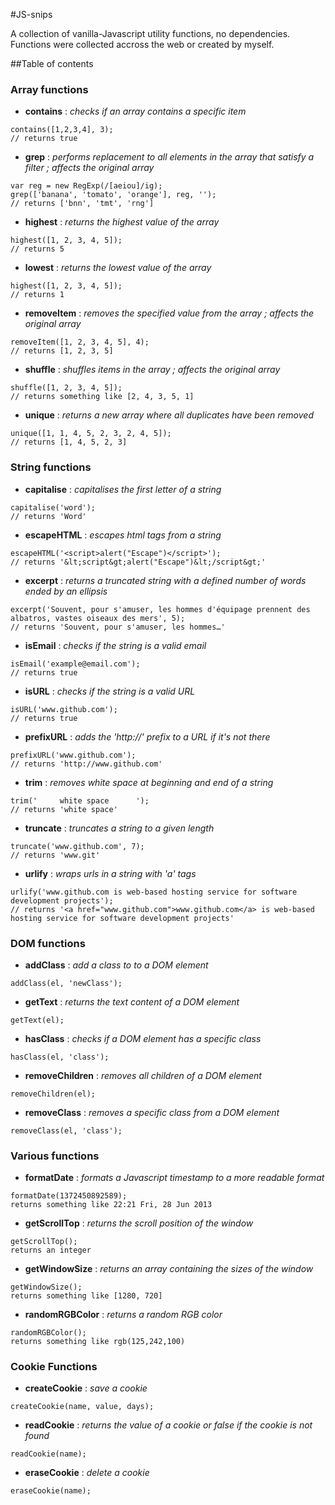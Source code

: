 #JS-snips

A collection of vanilla-Javascript utility functions, no dependencies.  
Functions were collected accross the web or created by myself.  

##Table of contents

### Array functions
- **contains** : *checks if an array contains a specific item*  
```
contains([1,2,3,4], 3);
// returns true
```

- **grep** : *performs replacement to all elements in the array that satisfy a filter ; affects the original array*  
``` 
var reg = new RegExp(/[aeiou]/ig);
grep(['banana', 'tomato', 'orange'], reg, '');
// returns ['bnn', 'tmt', 'rng']
```

- **highest** : *returns the highest value of the array*  
```
highest([1, 2, 3, 4, 5]);
// returns 5
```

- **lowest** : *returns the lowest value of the array*  
```
highest([1, 2, 3, 4, 5]);
// returns 1
```

- **removeItem** : *removes the specified value from the array ; affects the original array*  
```
removeItem([1, 2, 3, 4, 5], 4);
// returns [1, 2, 3, 5]
```

- **shuffle** : *shuffles items in the array ; affects the original array*  
```
shuffle([1, 2, 3, 4, 5]);
// returns something like [2, 4, 3, 5, 1]
```

- **unique** : *returns a new array where all duplicates have been removed*  
```
unique([1, 1, 4, 5, 2, 3, 2, 4, 5]);
// returns [1, 4, 5, 2, 3]
```





### String functions
- **capitalise** : *capitalises the first letter of a string*
```
capitalise('word');
// returns 'Word'
```

- **escapeHTML** : *escapes html tags from a string*
```
escapeHTML('<script>alert("Escape")</script>');
// returns '&lt;script&gt;alert("Escape")&lt;/script&gt;'
```

- **excerpt** : *returns a truncated string with a defined number of words ended by an ellipsis*
```
excerpt('Souvent, pour s'amuser, les hommes d'équipage prennent des albatros, vastes oiseaux des mers', 5);
// returns 'Souvent, pour s'amuser, les hommes…'
```

- **isEmail** : *checks if the string is a valid email*
```
isEmail('example@email.com');
// returns true
```

- **isURL** : *checks if the string is a valid URL*
```
isURL('www.github.com');
// returns true
```

- **prefixURL** : *adds the 'http://' prefix to a URL if it's not there*
```
prefixURL('www.github.com');
// returns 'http://www.github.com'
```

- **trim** : *removes white space at beginning and end of a string*
```
trim('     white space      ');
// returns 'white space'
```

- **truncate** : *truncates a string to a given length*
```
truncate('www.github.com', 7);
// returns 'www.git'
```

- **urlify** : *wraps urls in a string with 'a' tags*
```
urlify('www.github.com is web-based hosting service for software development projects');
// returns '<a href="www.github.com">www.github.com</a> is web-based hosting service for software development projects'
```





### DOM functions
- **addClass** : *add a class to to a DOM element*
```
addClass(el, 'newClass');
```

- **getText** : *returns the text content of a DOM element*
```
getText(el);
```

- **hasClass** : *checks if a DOM element has a specific class*
```
hasClass(el, 'class');
```

- **removeChildren** : *removes all children of a DOM element*
```
removeChildren(el);
```

- **removeClass** : *removes a specific class from a DOM element*
```
removeClass(el, 'class');
```





### Various functions

- **formatDate** : *formats a Javascript timestamp to a more readable format*  
```
formatDate(1372450892589);
returns something like 22:21 Fri, 28 Jun 2013
```

- **getScrollTop** : *returns the scroll position of the window*  
```
getScrollTop();
returns an integer
```

- **getWindowSize** : *returns an array containing the sizes of the window*  
```
getWindowSize();
returns something like [1280, 720]
```

- **randomRGBColor** : *returns a random RGB color*  
```
randomRGBColor();
returns something like rgb(125,242,100)
```





### Cookie Functions

- **createCookie** : *save a cookie*  
```
createCookie(name, value, days);
```

- **readCookie** : *returns the value of a cookie or false if the cookie is not found*  
```
readCookie(name);
```

- **eraseCookie** : *delete a cookie*  
```
eraseCookie(name);
```